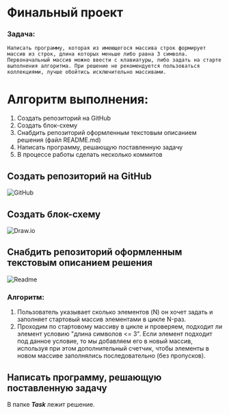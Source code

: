 # **Финальный проект**

### **Задача:**
    Написать программу, которая из имеющегося массива строк формирует массив из строк, длина которых меньше либо равна 3 символа. Первоначальный массив можно ввести с клавиатуры, либо задать на старте выполнения алгоритма. При решение не рекомендуется пользоваться коллекциями, лучше обойтись исключительно массивами.

# **Алгоритм выполнения:**

1. Создать репозиторий на GitHub
1. Создать блок-схему
1. Снабдить репозиторий оформленным текстовым описанием решения (файл README.md)
1. Написать программу, решающую поставленную задачу
1. В процессе работы сделать несколько коммитов

## Создать репозиторий на GitHub

![GitHub](https://sun9-16.userapi.com/impg/BObZntHLGse-2OJ_yYN8cZPrUA0MEnl9ToVXKw/Nnj2nVuk-Dw.jpg?size=1920x1080&quality=96&sign=bd39a81eec3a0e94921513b98df4f950&type=album)

## Создать блок-схему

![Draw.io](https://sun9-88.userapi.com/impg/GwILKChPpKJ9eKLHkxTXkNctOqn-MT9CemsDDw/qUcW24kTdy4.jpg?size=751x1031&quality=96&sign=813fe5de1d8fe397c116927197d45524&type=album)

## Снабдить репозиторий оформленным текстовым описанием решения

![Readme](https://sun9-19.userapi.com/impg/tEgDFgz4PpIBEx3wZzlqdR_KbU8eiem3_xUolA/D4vvjjGEnSo.jpg?size=222x25&quality=96&sign=f65ff4becb9dadef6afeb7777cc7b7bc&type=album)

### **Алгоритм:**

1. Пользователь указывает сколько элементов (N) он хочет задать и заполняет стартовый массив элементами в цикле N-раз.
1. Проходим по стартовому массиву в цикле и проверяем, подходит ли элемент условию "длина символов <= 3". Если элемент подходит под данное условие, то мы добавляем его в новый массив, используя при этом дополнительный счетчик, чтобы элементы в новом массиве заполнялись последовательно (без пропусков).

## Написать программу, решающую поставленную задачу

В папке ***Task*** лежит решение.